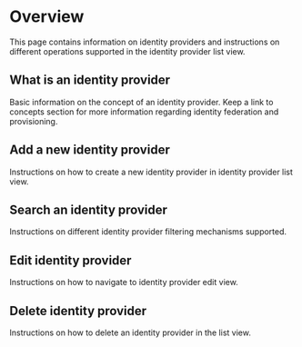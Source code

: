 # Overview
This page contains information on identity providers and instructions on different operations supported in the
identity provider list view.

## What is an identity provider
Basic information on the concept of an identity provider. Keep a link to concepts section for more information
regarding identity federation and provisioning.

## Add a new identity provider
Instructions on how to create a new identity provider in identity provider list view.

## Search an identity provider
Instructions on different identity provider filtering mechanisms supported.

## Edit identity provider
Instructions on how to navigate to identity provider edit view.

## Delete identity provider
Instructions on how to delete an identity provider in the list view.